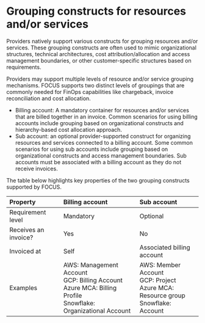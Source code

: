 # Grouping constructs for resources and/or services

Providers natively support various constructs for grouping resources and/or services. These grouping constructs are often used to mimic organizational structures, technical architectures, cost attribution/allocation and access management boundaries, or other customer-specific structures based on requirements.

Providers may support multiple levels of resource and/or service grouping mechanisms. FOCUS supports two distinct levels of groupings that are commonly needed for FinOps capabilities like chargeback, invoice reconciliation and cost allocation.

* Billing account: A mandatory container for resources and/or services that are billed together in an invoice. Common scenarios for using billing accounts include grouping based on organizational constructs and hierarchy-based cost allocation approach.
* Sub account: an optional provider-supported construct for organizing resources and services connected to a billing account. Some common scenarios for using sub accounts include grouping based on organizational constructs and access management boundaries. Sub accounts must be associated with a billing account as they do not receive invoices.

The table below highlights key properties of the two grouping constructs supported by FOCUS.

| Property             | Billing account | Sub account                |
|:---------------------|:----------------|:---------------------------|
| Requirement level    | Mandatory       | Optional                   |
| Receives an invoice? | Yes             | No                         |
| Invoiced at          | Self            | Associated billing account |
| Examples             | AWS: Management Account<br>GCP: Billing Account<br>Azure MCA: Billing Profile<br>Snowflake: Organizational Account | AWS: Member Account<br>GCP: Project<br>Azure MCA: Resource group<br>Snowflake: Account |
